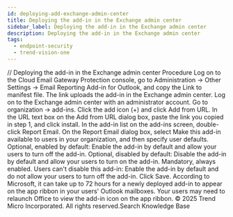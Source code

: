 ```yaml
---
id: deploying-add-exchange-admin-center
title: Deploying the add-in in the Exchange admin center
sidebar_label: Deploying the add-in in the Exchange admin center
description: Deploying the add-in in the Exchange admin center
tags:
  - endpoint-security
  - trend-vision-one
---
```


/*<![CDATA[*/ $('#title').html($('meta[name=map-description]').attr('content')); /*]]>*/ Deploying the add-in in the Exchange admin center Procedure Log on to the Cloud Email Gateway Protection console, go to Administration → Other Settings → Email Reporting Add-in for Outlook, and copy the Link to manifest file. The link uploads the add-in in the Exchange admin center. Log on to the Exchange admin center with an administrator account. Go to organization → add-ins. Click the add icon (+) and click Add from URL. In the URL text box on the Add from URL dialog box, paste the link you copied in step 1, and click install. In the add-in list on the add-ins screen, double-click Report Email. On the Report Email dialog box, select Make this add-in available to users in your organization, and then specify user defaults. Optional, enabled by default: Enable the add-in by default and allow your users to turn off the add-in. Optional, disabled by default: Disable the add-in by default and allow your users to turn on the add-in. Mandatory, always enabled. Users can't disable this add-in: Enable the add-in by default and do not allow your users to turn off the add-in. Click Save. According to Microsoft, it can take up to 72 hours for a newly deployed add-in to appear on the app ribbon in your users' Outlook mailboxes. Your users may need to relaunch Office to view the add-in icon on the app ribbon. © 2025 Trend Micro Incorporated. All rights reserved.Search Knowledge Base